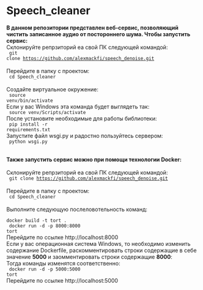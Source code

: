 # Speech_cleaner
<b> В данном репозитории представлен веб-сервис, позволяющий чистить записанное аудио от постороннего шума. Чтобы запустить сервис: </b> <br>
Склонируйте репрзиторий еа свой ПК следующей командой: <br>
<code> git clone https://github.com/alexmackfi/speech_denoise.git </code> <br>
Перейдите в папку с проектом:<br>
<code> cd Speech_cleaner </code><br>
Создайте виртуальное окружение:<br>
<code> source venv/bin/activate </code><br>
Если у вас Windows эта команда будет выглядеть так:<br>
<code> source venv/Scripts/activate </code><br>
После установите необходимые для работы библиотеки:<br>
<code> pip install -r requirements.txt </code><br>
Запустите файл wsgi.py и радостно пользуйтесь сервером:<br>
<code> python wsgi.py </code><br><br>

<b>Также запустить сервис можно при помощи технологии Docker:</b><br><br>
Склонируйте репрзиторий еа свой ПК следующей командой: <br>
<code> git clone https://github.com/alexmackfi/speech_denoise.git </code> <br>
Перейдите в папку с проектом:<br>
<code> cd Speech_cleaner </code><br>
Выполните следующую послеловотельность команд: <br>
<code> docker build -t tort . </code><br>
<code> docker run -d -p 8000:8000 tort </code> <br>
Перейдите по ссылке http://localhost:8000 <br>
Если у вас операционная система Windows, то необходимо изменить содержание Dockerfile, раскомментировать строки содержащие в себе значение <b>5000</b> и заомментировать строки содержащие <b>8000</b>:<br>
Тогда команды изменятся соответственно:<br>
<code> docker run -d -p 5000:5000 tort </code> <br>
Перейдите по ссылке http://localhost:5000 
